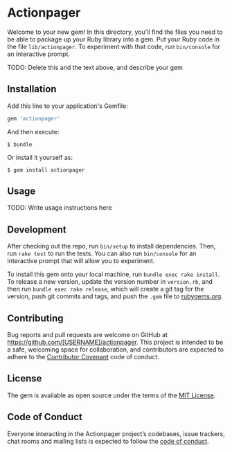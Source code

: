 # Actionpager

Welcome to your new gem! In this directory, you'll find the files you need to be able to package up your Ruby library into a gem. Put your Ruby code in the file `lib/actionpager`. To experiment with that code, run `bin/console` for an interactive prompt.

TODO: Delete this and the text above, and describe your gem

## Installation

Add this line to your application's Gemfile:

```ruby
gem 'actionpager'
```

And then execute:

    $ bundle

Or install it yourself as:

    $ gem install actionpager

## Usage

TODO: Write usage instructions here

## Development

After checking out the repo, run `bin/setup` to install dependencies. Then, run `rake test` to run the tests. You can also run `bin/console` for an interactive prompt that will allow you to experiment.

To install this gem onto your local machine, run `bundle exec rake install`. To release a new version, update the version number in `version.rb`, and then run `bundle exec rake release`, which will create a git tag for the version, push git commits and tags, and push the `.gem` file to [rubygems.org](https://rubygems.org).

## Contributing

Bug reports and pull requests are welcome on GitHub at https://github.com/[USERNAME]/actionpager. This project is intended to be a safe, welcoming space for collaboration, and contributors are expected to adhere to the [Contributor Covenant](http://contributor-covenant.org) code of conduct.

## License

The gem is available as open source under the terms of the [MIT License](https://opensource.org/licenses/MIT).

## Code of Conduct

Everyone interacting in the Actionpager project’s codebases, issue trackers, chat rooms and mailing lists is expected to follow the [code of conduct](https://github.com/[USERNAME]/actionpager/blob/master/CODE_OF_CONDUCT.md).
